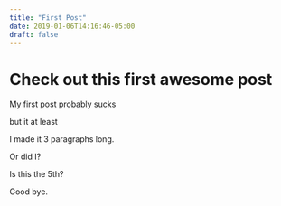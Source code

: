 ```yaml
---
title: "First Post"
date: 2019-01-06T14:16:46-05:00
draft: false
---
```


# Check out this first awesome post

My first post probably sucks

but it at least

I made it 3 paragraphs long. 

Or did I?

Is this the 5th?

Good bye.
